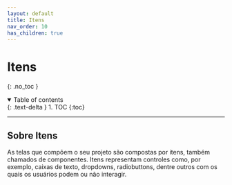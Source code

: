 ```yaml
---
layout: default
title: Itens
nav_order: 10
has_children: true
---
```


# Itens
{: .no_toc }

<details open markdown="block">
  <summary>
    Table of contents
  </summary>
  {: .text-delta }
1. TOC
{:toc}
</details>

---

## Sobre Itens

As telas que compõem o seu projeto são compostas por itens, também chamados de componentes. Itens representam controles como, por exemplo, caixas de texto, dropdowns, radiobuttons, dentre outros com os quais os usuários podem ou não interagir.
